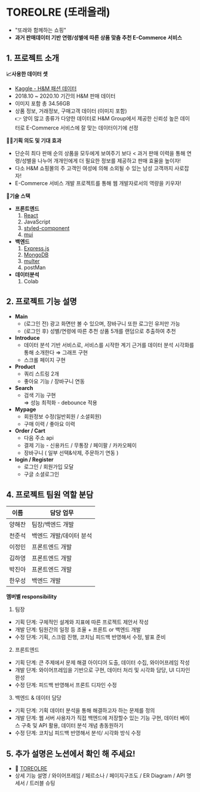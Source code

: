 # TOREOLRE (또래올래)
- "또래와 함께하는 쇼핑"
- <b>과거 판매데이터 기반 연령/성별에 따른 상품 맞춤 추천 E-Commerce 서비스</b>

## 1. 프로젝트 소개

**📈사용한 데이터 셋**
  - [Kaggle - H&M 패션 데이터](https://www.kaggle.com/c/h-and-m-personalized-fashion-recommendations)
  - 2018.10 ~ 2020.10 기간의 H&M 판매 데이터
  - 이미지 포함 총 34.56GB
  - 상품 정보, 거래정보, 구매고객 데이터 (이미지 포함) <br />
  👉 양이 많고 종류가 다양한 데이터로 H&M Group에서 제공한 신뢰성 높은 데이터로 E-Commerce 서비스에 잘 맞는 데이터이기에 선정 

**✍🏼기획 의도 및 기대 효과**
 - 단순히 최다 판매 순의 상품을 모두에게 보여주기 보다 < 과거 판매 이력을 통해 연령/성별을 나누어 개개인에게 더 필요한 정보를 제공하고 판매 효율을 높이자! 
 - 다소 H&M 쇼핑몰의 주 고객인 여성에 의해 소외될 수 있는 남성 고객까지 사로잡자! 
 - E-Commerce 서비스 개발 프로젝트를 통해 웹 개발자로서의 역량을 키우자! 
 
 **🧩기술 스택**
 - **프론트엔드**
    1. [React](https://ko.reactjs.org/)
    2. JavaScript
    3. [styled-component](https://styled-components.com/)
    4. [mui](https://mui.com/)
- **백엔드**
    1. [Express.js](https://expressjs.com/)
    2. [MongoDB](https://www.mongodb.com/kr)
    3. [multer](https://www.npmjs.com/package/multer)
    4. postMan
- **데이터분석**
    1. Colab

## 2. 프로젝트 기능 설명
- **Main**
   - (로그인 전) 광고 화면만 볼 수 있으며, 장바구니 또한 로그인 유저만 가능 
   - (로그인 후) 성별/연령에 따른 추천 상품 5개를 랜덤으로 추출하여 추천
- **Introduce**
   - 데이터 분석 기반 서비스로, 서비스를 시작한 계기 근거를 데이터 분석 시각화를 통해 소개한다 ⇒ 그래프 구현 
   - 스크롤 페이지 구현
- **Product**   
   - 쿼리 스트링 2개
   - 좋아요 기능 / 장바구니 연동
- **Search** 
   - 검색 기능 구현 <Br /> ⇒ 성능 최적화 - debounce 적용
- **Mypage** 
   - 회원정보 수정(일반회원 / 소셜회원)
   - 구매 이력 / 좋아요 이력
- **Order / Cart** 
   - 다음 주소 api
   - 결제 기능 - 신용카드 / 무통장 / 페이팔 / 카카오페이
   - 장바구니 ( 일부 선택&삭제, 주문하기 연동 )
- **login / Register** 
   - 로그인 / 회원가입 모달
   - 구글 소셜로그인

## 4. 프로젝트 팀원 역할 분담
| 이름 | 담당 업무 |
| ------ | ------ |
| 양해찬 | 팀장/백엔드 개발 |
| 천준석 | 백엔드 개발/데이터 분석 |
| 이정민 | 프론트엔드 개발 |
| 김하영 | 프론트엔드 개발 |
| 박진아 | 프론트엔드 개발 |
| 한우성 | 백엔드 개발 |

**멤버별 responsibility**

1. 팀장 

- 기획 단계: 구체적인 설계와 지표에 따른 프로젝트 제안서 작성
- 개발 단계: 팀원간의 일정 등 조율 + 프론트 or 백엔드 개발
- 수정 단계: 기획, 스크럼 진행, 코치님 피드백 반영해서 수정, 발표 준비

2. 프론트엔드 

- 기획 단계: 큰 주제에서 문제 해결 아이디어 도출, 데이터 수집, 와이어프레임 작성
- 개발 단계: 와이어프레임을 기반으로 구현, 데이터 처리 및 시각화 담당, UI 디자인 완성
- 수정 단계: 피드백 반영해서 프론트 디자인 수정

 3. 백엔드 & 데이터 담당  

- 기획 단계: 기획 데이터 분석을 통해 해결하고자 하는 문제를 정의
- 개발 단계: 웹 서버 사용자가 직접 백엔드에 저장할수 있는 기능 구현, 데이터 베이스 구축 및 API 활용, 데이터 분석 개념 총동원하기
- 수정 단계: 코치님 피드백 반영해서 분석/ 시각화 방식 수정

## 5. 추가 설명은 노션에서 확인 해 주세요! 
  - 📍 [TOREOLRE](https://www.notion.so/frontend-jinah/TOREOLRE-47b8934463494ab8a737d8afa144086c)
  - 상세 기능 설명 / 와이어프레임 / 페르소나 / 페이지구조도 / ER Diagram / API 명세서 / 트러블 슈팅 
